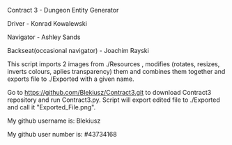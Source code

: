 Contract 3 - Dungeon Entity Generator

Driver - Konrad Kowalewski

Navigator - Ashley Sands

Backseat(occasional navigator) - Joachim Rayski

This script imports 2 images from ./Resources , modifies (rotates, resizes, inverts colours, aplies transparency) them and combines them together and exports file to ./Exported with a given name.

Go to https://github.com/Blekiusz/Contract3.git to download Contract3 repository and run Contract3.py. Script will export edited file to ./Exported and call it "Exported_File.png".

My github username is: Blekiusz

My github user number is: #43734168
